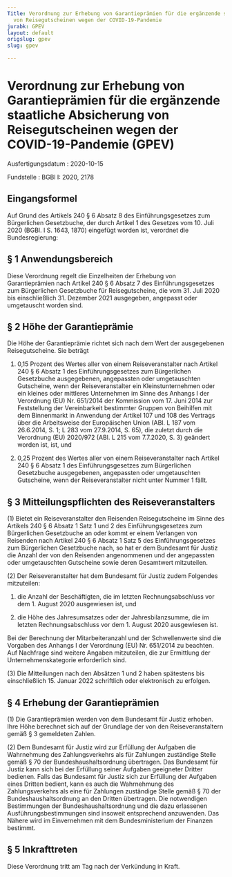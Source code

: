 ```yaml
---
Title: Verordnung zur Erhebung von Garantieprämien für die ergänzende staatliche Absicherung
  von Reisegutscheinen wegen der COVID-19-Pandemie
jurabk: GPEV
layout: default
origslug: gpev
slug: gpev

---
```


# Verordnung zur Erhebung von Garantieprämien für die ergänzende staatliche Absicherung von Reisegutscheinen wegen der COVID-19-Pandemie (GPEV)

Ausfertigungsdatum
:   2020-10-15

Fundstelle
:   BGBl I: 2020, 2178


## Eingangsformel

Auf Grund des Artikels 240 § 6 Absatz 8 des Einführungsgesetzes zum Bürgerlichen Gesetzbuche, der durch Artikel 1 des Gesetzes vom 10. Juli 2020 (BGBl. I S. 1643, 1870) eingefügt worden ist, verordnet die Bundesregierung:


## § 1 Anwendungsbereich

Diese Verordnung regelt die Einzelheiten der Erhebung von Garantieprämien nach Artikel 240 § 6 Absatz 7 des Einführungsgesetzes zum Bürgerlichen Gesetzbuche für Reisegutscheine, die vom 31. Juli 2020 bis einschließlich 31. Dezember 2021 ausgegeben, angepasst oder umgetauscht worden sind.


## § 2 Höhe der Garantieprämie

Die Höhe der Garantieprämie richtet sich nach dem Wert der ausgegebenen Reisegutscheine. Sie beträgt

1.  0,15 Prozent des Wertes aller von einem Reiseveranstalter nach Artikel 240 § 6 Absatz 1 des Einführungsgesetzes zum Bürgerlichen Gesetzbuche ausgegebenen, angepassten oder umgetauschten Gutscheine, wenn der Reiseveranstalter ein Kleinstunternehmen oder ein kleines oder mittleres Unternehmen im Sinne des Anhangs I der Verordnung (EU) Nr. 651/2014 der Kommission vom 17. Juni 2014 zur Feststellung der Vereinbarkeit bestimmter Gruppen von Beihilfen mit dem Binnenmarkt in Anwendung der Artikel 107 und 108 des Vertrags über die Arbeitsweise der Europäischen Union (ABl. L 187 vom 26.6.2014, S. 1; L 283 vom 27.9.2014, S. 65), die zuletzt durch die Verordnung (EU) 2020/972 (ABl. L 215 vom 7.7.2020, S. 3) geändert worden ist, ist, und


2.  0,25 Prozent des Wertes aller von einem Reiseveranstalter nach Artikel 240 § 6 Absatz 1 des Einführungsgesetzes zum Bürgerlichen Gesetzbuche ausgegebenen, angepassten oder umgetauschten Gutscheine, wenn der Reiseveranstalter nicht unter Nummer 1 fällt.





## § 3 Mitteilungspflichten des Reiseveranstalters

(1) Bietet ein Reiseveranstalter den Reisenden Reisegutscheine im Sinne des Artikels 240 § 6 Absatz 1 Satz 1 und 2 des Einführungsgesetzes zum Bürgerlichen Gesetzbuche an oder kommt er einem Verlangen von Reisenden nach Artikel 240 § 6 Absatz 1 Satz 5 des Einführungsgesetzes zum Bürgerlichen Gesetzbuche nach, so hat er dem Bundesamt für Justiz die Anzahl der von den Reisenden angenommenen und der angepassten oder umgetauschten Gutscheine sowie deren Gesamtwert mitzuteilen.

(2) Der Reiseveranstalter hat dem Bundesamt für Justiz zudem Folgendes mitzuteilen:

1.  die Anzahl der Beschäftigten, die im letzten Rechnungsabschluss vor dem 1. August 2020 ausgewiesen ist, und


2.  die Höhe des Jahresumsatzes oder der Jahresbilanzsumme, die im letzten Rechnungsabschluss vor dem 1. August 2020 ausgewiesen ist.



Bei der Berechnung der Mitarbeiteranzahl und der Schwellenwerte sind die Vorgaben des Anhangs I der Verordnung (EU) Nr. 651/2014 zu beachten. Auf Nachfrage sind weitere Angaben mitzuteilen, die zur Ermittlung der Unternehmenskategorie erforderlich sind.

(3) Die Mitteilungen nach den Absätzen 1 und 2 haben spätestens bis einschließlich 15. Januar 2022 schriftlich oder elektronisch zu erfolgen.


## § 4 Erhebung der Garantieprämien

(1) Die Garantieprämien werden von dem Bundesamt für Justiz erhoben. Ihre Höhe berechnet sich auf der Grundlage der von den Reiseveranstaltern gemäß § 3 gemeldeten Zahlen.

(2) Dem Bundesamt für Justiz wird zur Erfüllung der Aufgaben die Wahrnehmung des Zahlungsverkehrs als für Zahlungen zuständige Stelle gemäß § 70 der Bundeshaushaltsordnung übertragen. Das Bundesamt für Justiz kann sich bei der Erfüllung seiner Aufgaben geeigneter Dritter bedienen. Falls das Bundesamt für Justiz sich zur Erfüllung der Aufgaben eines Dritten bedient, kann es auch die Wahrnehmung des Zahlungsverkehrs als eine für Zahlungen zuständige Stelle gemäß § 70 der Bundeshaushaltsordnung an den Dritten übertragen. Die notwendigen Bestimmungen der Bundeshaushaltsordnung und die dazu erlassenen Ausführungsbestimmungen sind insoweit entsprechend anzuwenden. Das Nähere wird im Einvernehmen mit dem Bundesministerium der Finanzen bestimmt.


## § 5 Inkrafttreten

Diese Verordnung tritt am Tag nach der Verkündung in Kraft.

